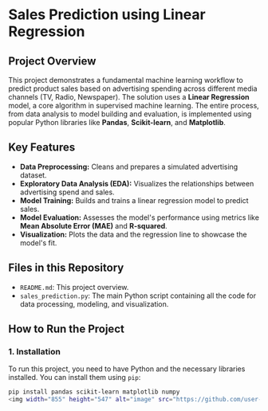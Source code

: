 # Sales Prediction using Linear Regression

## Project Overview
This project demonstrates a fundamental machine learning workflow to predict product sales based on advertising spending across different media channels (TV, Radio, Newspaper). The solution uses a **Linear Regression** model, a core algorithm in supervised machine learning. The entire process, from data analysis to model building and evaluation, is implemented using popular Python libraries like **Pandas**, **Scikit-learn**, and **Matplotlib**.

## Key Features
- **Data Preprocessing:** Cleans and prepares a simulated advertising dataset.
- **Exploratory Data Analysis (EDA):** Visualizes the relationships between advertising spend and sales.
- **Model Training:** Builds and trains a linear regression model to predict sales.
- **Model Evaluation:** Assesses the model's performance using metrics like **Mean Absolute Error (MAE)** and **R-squared**.
- **Visualization:** Plots the data and the regression line to showcase the model's fit.

## Files in this Repository
- `README.md`: This project overview.
- `sales_prediction.py`: The main Python script containing all the code for data processing, modeling, and visualization.

## How to Run the Project
### 1. Installation
To run this project, you need to have Python and the necessary libraries installed. You can install them using `pip`:
```bash
pip install pandas scikit-learn matplotlib numpy
<img width="855" height="547" alt="image" src="https://github.com/user-attachments/assets/775fc5d4-dad0-4d7a-ac2a-733dd5e3b7f0" />
